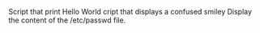 Script that print Hello World
cript that displays a confused smiley
Display the content of the /etc/passwd file.

